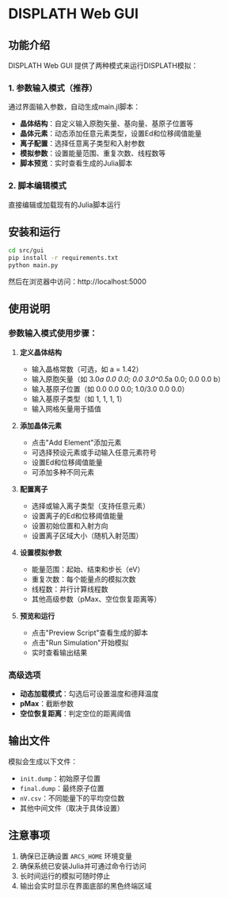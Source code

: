 # DISPLATH Web GUI

## 功能介绍

DISPLATH Web GUI 提供了两种模式来运行DISPLATH模拟：

### 1. 参数输入模式（推荐）
通过界面输入参数，自动生成main.jl脚本：

- **晶体结构**：自定义输入原胞矢量、基向量、基原子位置等
- **晶体元素**：动态添加任意元素类型，设置Ed和位移阈值能量
- **离子配置**：选择任意离子类型和入射参数
- **模拟参数**：设置能量范围、重复次数、线程数等
- **脚本预览**：实时查看生成的Julia脚本

### 2. 脚本编辑模式
直接编辑或加载现有的Julia脚本运行

## 安装和运行

```bash
cd src/gui
pip install -r requirements.txt
python main.py
```

然后在浏览器中访问：http://localhost:5000

## 使用说明

### 参数输入模式使用步骤：

1. **定义晶体结构**
   - 输入晶格常数（可选，如 a = 1.42）
   - 输入原胞矢量（如 3.0*a 0.0 0.0; 0.0 3.0^0.5*a 0.0; 0.0 0.0 b）
   - 输入基原子位置（如 0.0 0.0 0.0; 1.0/3.0 0.0 0.0）
   - 输入基原子类型（如 1, 1, 1, 1）
   - 输入网格矢量用于插值

2. **添加晶体元素**
   - 点击"Add Element"添加元素
   - 可选择预设元素或手动输入任意元素符号
   - 设置Ed和位移阈值能量
   - 可添加多种不同元素

3. **配置离子**
   - 选择或输入离子类型（支持任意元素）
   - 设置离子的Ed和位移阈值能量
   - 设置初始位置和入射方向
   - 设置离子区域大小（随机入射范围）

4. **设置模拟参数**
   - 能量范围：起始、结束和步长（eV）
   - 重复次数：每个能量点的模拟次数
   - 线程数：并行计算线程数
   - 其他高级参数（pMax、空位恢复距离等）

5. **预览和运行**
   - 点击"Preview Script"查看生成的脚本
   - 点击"Run Simulation"开始模拟
   - 实时查看输出结果

### 高级选项

- **动态加载模式**：勾选后可设置温度和德拜温度
- **pMax**：截断参数
- **空位恢复距离**：判定空位的距离阈值

## 输出文件

模拟会生成以下文件：
- `init.dump`：初始原子位置
- `final.dump`：最终原子位置
- `nV.csv`：不同能量下的平均空位数
- 其他中间文件（取决于具体设置）

## 注意事项

1. 确保已正确设置 `ARCS_HOME` 环境变量
2. 确保系统已安装Julia并可通过命令行访问
3. 长时间运行的模拟可随时停止
4. 输出会实时显示在界面底部的黑色终端区域